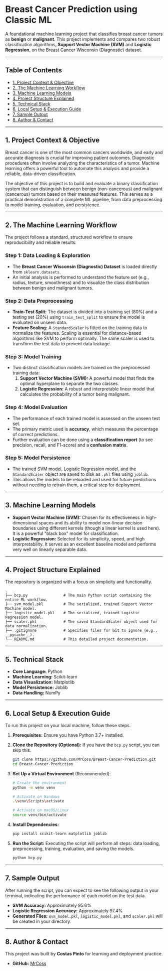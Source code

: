 # Breast Cancer Prediction using Classic ML

[](https://shields.io/)
[](https://www.python.org/)
[](https://scikit-learn.org/)
[](https://opensource.org/licenses/MIT)

A foundational machine learning project that classifies breast cancer tumors as **benign** or **malignant**. This project implements and compares two robust classification algorithms, **Support Vector Machine (SVM)** and **Logistic Regression**, on the Breast Cancer Wisconsin (Diagnostic) dataset.

-----

## Table of Contents

  - [1. Project Context & Objective](https://www.google.com/search?q=%231-project-context--objective)
  - [2. The Machine Learning Workflow](https://www.google.com/search?q=%232-the-machine-learning-workflow)
  - [3. Machine Learning Models](https://www.google.com/search?q=%233-machine-learning-models)
  - [4. Project Structure Explained](https://www.google.com/search?q=%234-project-structure-explained)
  - [5. Technical Stack](https://www.google.com/search?q=%235-technical-stack)
  - [6. Local Setup & Execution Guide](https://www.google.com/search?q=%236-local-setup--execution-guide)
  - [7. Sample Output](https://www.google.com/search?q=%237-sample-output)
  - [8. Author & Contact](https://www.google.com/search?q=%238-author--contact)

-----

## 1\. Project Context & Objective

Breast cancer is one of the most common cancers worldwide, and early and accurate diagnosis is crucial for improving patient outcomes. Diagnostic procedures often involve analyzing the characteristics of a tumor. Machine learning offers a powerful tool to automate this analysis and provide a reliable, data-driven classification.

The objective of this project is to build and evaluate a binary classification system that can distinguish between benign (non-cancerous) and malignant (cancerous) tumors based on their measured features. This serves as a practical demonstration of a complete ML pipeline, from data preprocessing to model training, evaluation, and persistence.

-----

## 2\. The Machine Learning Workflow

The project follows a standard, structured workflow to ensure reproducibility and reliable results.

### Step 1: Data Loading & Exploration

  - The **Breast Cancer Wisconsin (Diagnostic) Dataset** is loaded directly from `sklearn.datasets`.
  - An initial analysis is performed to understand the feature set (e.g., radius, texture, smoothness) and to visualize the class distribution between benign and malignant tumors.

### Step 2: Data Preprocessing

  - **Train-Test Split:** The dataset is divided into a training set (80%) and a testing set (20%) using `train_test_split` to ensure the model is evaluated on unseen data.
  - **Feature Scaling:** A `StandardScaler` is fitted on the training data to normalize the features. Scaling is essential for distance-based algorithms like SVM to perform optimally. The same scaler is used to transform the test data to prevent data leakage.

### Step 3: Model Training

  - Two distinct classification models are trained on the preprocessed training data:
    1.  **Support Vector Machine (SVM):** A powerful model that finds the optimal hyperplane to separate the two classes.
    2.  **Logistic Regression:** A robust and interpretable linear model that calculates the probability of a tumor being malignant.

### Step 4: Model Evaluation

  - The performance of each trained model is assessed on the unseen test set.
  - The primary metric used is **accuracy**, which measures the percentage of correct predictions.
  - Further evaluation can be done using a **classification report** (to see precision, recall, and F1-score) and a **confusion matrix**.

### Step 5: Model Persistence

  - The trained SVM model, Logistic Regression model, and the `StandardScaler` object are saved to disk as `.pkl` files using `joblib`.
  - This allows the models to be reloaded and used for future predictions without needing to retrain them, a critical step for deployment.

-----

## 3\. Machine Learning Models

  - **Support Vector Machine (SVM):** Chosen for its effectiveness in high-dimensional spaces and its ability to model non-linear decision boundaries using different kernels (though a linear kernel is used here). It is a powerful "black box" model for classification.
  - **Logistic Regression:** Selected for its simplicity, speed, and high interpretability. It serves as an excellent baseline model and performs very well on linearly separable data.

-----

## 4\. Project Structure Explained

The repository is organized with a focus on simplicity and functionality.

```
.
├── bcp.py                # The main Python script containing the entire ML workflow.
├── svm_model.pkl         # The serialized, trained Support Vector Machine model.
├── logistic_model.pkl    # The serialized, trained Logistic Regression model.
├── scaler.pkl            # The saved StandardScaler object used for data normalization.
├── .gitignore            # Specifies files for Git to ignore (e.g., __pycache__).
└── README.md             # This detailed project documentation.
```

-----

## 5\. Technical Stack

  - **Core Language:** Python
  - **Machine Learning:** Scikit-learn
  - **Data Visualization:** Matplotlib
  - **Model Persistence:** Joblib
  - **Data Handling:** NumPy

-----

## 6\. Local Setup & Execution Guide

To run this project on your local machine, follow these steps.

1.  **Prerequisites:** Ensure you have Python 3.7+ installed.

2.  **Clone the Repository (Optional):** If you have the `bcp.py` script, you can skip this.

    ```bash
    git clone https://github.com/MrCoss/Breast-Cancer-Prediction.git
    cd Breast-Cancer-Prediction
    ```

3.  **Set Up a Virtual Environment** (Recommended):

    ```bash
    # Create the environment
    python -m venv venv

    # Activate on Windows
    .\venv\Scripts\activate

    # Activate on macOS/Linux
    source venv/bin/activate
    ```

4.  **Install Dependencies:**

    ```bash
    pip install scikit-learn matplotlib joblib
    ```

5.  **Run the Script:**
    Executing the script will perform all steps: data loading, preprocessing, training, evaluation, and saving the models.

    ```bash
    python bcp.py
    ```

-----

## 7\. Sample Output

After running the script, you can expect to see the following output in your terminal, indicating the performance of each model on the test data.

  - **SVM Accuracy:** Approximately 95.6%
  - **Logistic Regression Accuracy:** Approximately 97.4%
  - **Generated Files:** `svm_model.pkl`, `logistic_model.pkl`, and `scaler.pkl` will be created in your directory.

-----

## 8\. Author & Contact

This project was built by **Costas Pinto** for learning and deployment practice.

  - **GitHub:** [MrCoss](https://github.com/MrCoss)
